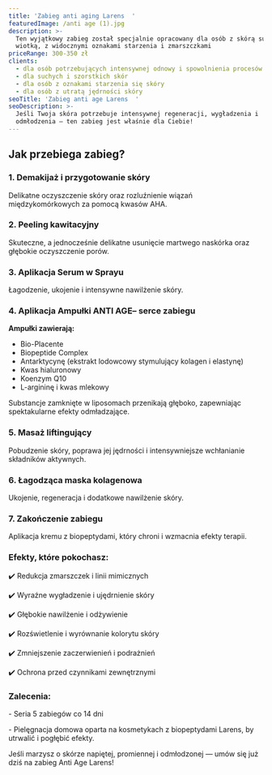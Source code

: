 ```yaml
---
title: 'Zabieg anti aging Larens  '
featuredImage: /anti age (1).jpg
description: >-
  Ten wyjątkowy zabieg został specjalnie opracowany dla osób z skórą suchą,
  wiotką, z widocznymi oznakami starzenia i zmarszczkami
priceRange: 300-350 zł
clients:
  - dla osób potrzebujących intensywnej odnowy i spowolnienia procesów starzenia
  - dla suchych i szorstkich skór
  - dla osób z oznakami starzenia się skóry
  - dla osób z utratą jędrności skóry
seoTitle: 'Zabieg anti age Larens  '
seoDescription: >-
  Jeśli Twoja skóra potrzebuje intensywnej regeneracji, wygładzenia i
  odmłodzenia — ten zabieg jest właśnie dla Ciebie!
---
```


## Jak przebiega zabieg?

### 1. Demakijaż i przygotowanie skóry

Delikatne oczyszczenie skóry oraz rozluźnienie wiązań międzykomórkowych za pomocą kwasów AHA.

### 2. Peeling kawitacyjny

Skuteczne, a jednocześnie delikatne usunięcie martwego naskórka oraz głębokie oczyszczenie porów.

### 3. Aplikacja Serum w Sprayu

Łagodzenie, ukojenie i intensywne nawilżenie skóry.

### 4. Aplikacja Ampułki ANTI AGE– serce zabiegu

 **Ampułki zawierają:**  

* Bio-Placente
* Biopeptide Complex
* Antarktycynę (ekstrakt lodowcowy stymulujący kolagen i elastynę)
* Kwas hialuronowy
* Koenzym Q10
* L-argininę i kwas mlekowy

Substancje zamknięte w liposomach przenikają głęboko, zapewniając spektakularne efekty odmładzające.

### 5. Masaż liftingujący

Pobudzenie skóry, poprawa jej jędrności i intensywniejsze wchłanianie składników aktywnych.

### 6. Łagodząca maska kolagenowa

Ukojenie, regeneracja i dodatkowe nawilżenie skóry.

### 7. Zakończenie zabiegu

Aplikacja kremu z biopeptydami, który chroni i wzmacnia efekty terapii.

### Efekty, które pokochasz:

✔️ Redukcja zmarszczek i linii mimicznych

✔️ Wyraźne wygładzenie i ujędrnienie skóry

✔️ Głębokie nawilżenie i odżywienie

✔️ Rozświetlenie i wyrównanie kolorytu skóry

✔️ Zmniejszenie zaczerwienień i podrażnień

✔️ Ochrona przed czynnikami zewnętrznymi

### Zalecenia:

\- Seria 5 zabiegów co 14 dni

\- Pielęgnacja domowa oparta na kosmetykach z biopeptydami Larens, by utrwalić i pogłębić efekty.

Jeśli marzysz o skórze napiętej, promiennej i odmłodzonej — umów się już dziś na zabieg Anti Age Larens!
